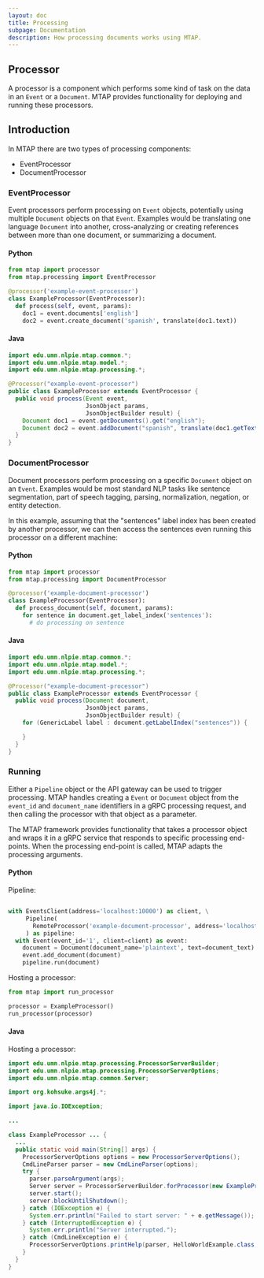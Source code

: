 ```yaml
---
layout: doc
title: Processing
subpage: Documentation
description: How processing documents works using MTAP.
---
```


## Processor

A processor is a component which performs some kind of task on the data in an
 ``Event`` or a ``Document``. MTAP provides functionality for deploying and
 running these processors.

## Introduction

In MTAP there are two types of processing components:

- EventProcessor
- DocumentProcessor

### EventProcessor

Event processors perform processing on ``Event`` objects, potentially using
multiple ``Document`` objects on that ``Event``. Examples would be translating
one language ``Document`` into another, cross-analyzing or creating references
between more than one document, or summarizing a document.

#### Python

```python
from mtap import processor
from mtap.processing import EventProcessor

@processor('example-event-processor')
class ExampleProcessor(EventProcessor):
  def process(self, event, params):
    doc1 = event.documents['english']
    doc2 = event.create_document('spanish', translate(doc1.text))
```

#### Java

```java
import edu.umn.nlpie.mtap.common.*;
import edu.umn.nlpie.mtap.model.*;
import edu.umn.nlpie.mtap.processing.*;

@Processor("example-event-processor")
public class ExampleProcessor extends EventProcessor {
  public void process(Event event,
                      JsonObject params,
                      JsonObjectBuilder result) {
    Document doc1 = event.getDocuments().get("english");
    Document doc2 = event.addDocument("spanish", translate(doc1.getText()));
  }
}
```

### DocumentProcessor

Document processors perform processing on a specific ``Document`` object on an
``Event``. Examples would be most standard NLP tasks like sentence segmentation,
part of speech tagging, parsing, normalization, negation, or entity detection.

In this example, assuming that the "sentences" label index has been created by
another processor, we can then access the sentences even running this processor
on a different machine:

#### Python

```python
from mtap import processor
from mtap.processing import DocumentProcessor

@processor('example-document-processor')
class ExampleProcessor(EventProcessor):
  def process_document(self, document, params):
    for sentence in document.get_label_index('sentences'):
      # do processing on sentence
```

#### Java

```java
import edu.umn.nlpie.mtap.common.*;
import edu.umn.nlpie.mtap.model.*;
import edu.umn.nlpie.mtap.processing.*;

@Processor("example-document-processor")
public class ExampleProcessor extends EventProcessor {
  public void process(Document document,
                      JsonObject params,
                      JsonObjectBuilder result) {
    for (GenericLabel label : document.getLabelIndex("sentences")) {

    }
  }
}
```

### Running

Either a ``Pipeline`` object or the API gateway can be used to trigger
processing. MTAP handles creating a ``Event`` or ``Document`` object
from the ``event_id`` and ``document_name`` identifiers in a gRPC processing
request, and then calling the processor with that object as a parameter.

The MTAP framework provides functionality that takes a processor object and
wraps it in a gRPC service that responds to specific processing end-points.
When the processing end-point is called, MTAP adapts the processing
arguments.

#### Python
Pipeline:
```python

with EventsClient(address='localhost:10000') as client, \
     Pipeline(
       RemoteProcessor('example-document-processor', address='localhost:10001')
     ) as pipeline:
  with Event(event_id='1', client=client) as event:
    document = Document(document_name='plaintext', text=document_text)
    event.add_document(document)
    pipeline.run(document)
```

Hosting a processor:
```python
from mtap import run_processor

processor = ExampleProcessor()
run_processor(processor)
```

#### Java
Hosting a processor:
```java
import edu.umn.nlpie.mtap.processing.ProcessorServerBuilder;
import edu.umn.nlpie.mtap.processing.ProcessorServerOptions;
import edu.umn.nlpie.mtap.common.Server;

import org.kohsuke.args4j.*;

import java.io.IOException;

...

class ExampleProcessor ... {
  ...
  public static void main(String[] args) {
    ProcessorServerOptions options = new ProcessorServerOptions();
    CmdLineParser parser = new CmdLineParser(options);
    try {
      parser.parseArgument(args);
      Server server = ProcessorServerBuilder.forProcessor(new ExampleProcessor(), options).build();
      server.start();
      server.blockUntilShutdown();
    } catch (IOException e) {
      System.err.println("Failed to start server: " + e.getMessage());
    } catch (InterruptedException e) {
      System.err.println("Server interrupted.");
    } catch (CmdLineException e) {
      ProcessorServerOptions.printHelp(parser, HelloWorldExample.class, e, null);
    }
  }
}

```
